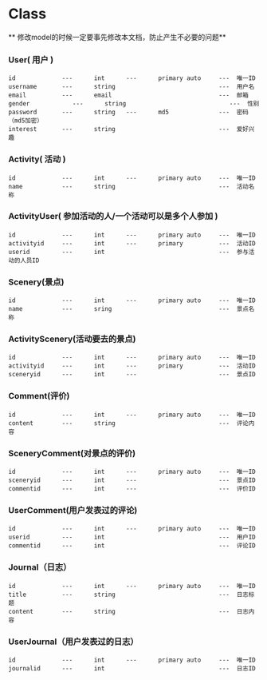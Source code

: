 # Class

** 修改model的时候一定要事先修改本文档，防止产生不必要的问题**

### User( 用户 )
```
id             ---      int      ---      primary auto     ---  唯一ID
username       ---      string                             ---  用户名
email          ---      email                              ---  邮箱
gender            ---      string                             ---  性别
password       ---      string   ---      md5              ---  密码（md5加密）
interest       ---      string                             ---  爱好兴趣
```

### Activity( 活动 )
```
id             ---      int      ---      primary auto     ---  唯一ID
name           ---      string                             ---  活动名称
```

### ActivityUser( 参加活动的人/一个活动可以是多个人参加 )
```
id             ---      int      ---      primary auto     ---  唯一ID
activityid     ---      int      ---      primary          ---  活动ID
userid         ---      int                                ---  参与活动的人员ID
```

### Scenery(景点)
```
id             ---      int      ---      primary auto     ---  唯一ID
name           ---      sring                              ---  景点名称
```

### ActivityScenery(活动要去的景点)
```
id             ---      int      ---      primary auto     ---  唯一ID
activityid     ---      int      ---      primary          ---  活动ID
sceneryid      ---      int      ---                       ---  景点ID
```

### Comment(评价)
```
id             ---      int      ---      primary auto     ---  唯一ID
content        ---      string                             ---  评论内容
```

### SceneryComment(对景点的评价)
```
id             ---      int      ---      primary auto     ---  唯一ID
sceneryid      ---      int      ---                       ---  景点ID
commentid      ---      int      ---                       ---  评价ID
```

### UserComment(用户发表过的评论)
```
id             ---      int      ---      primary auto     ---  唯一ID
userid         ---      int                                ---  用户ID
commentid      ---      int                                ---  评论ID
```

### Journal（日志）
```
id             ---      int      ---      primary auto     ---  唯一ID
title          ---      string                             ---  日志标题
content        ---      string                             ---  日志内容
```

### UserJournal（用户发表过的日志）
```
id             ---      int      ---      primary auto     ---  唯一ID
journalid      ---      int                                ---  日志ID
```
